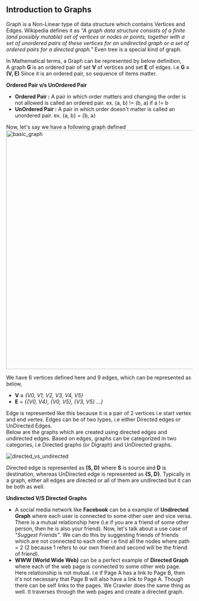 ## Introduction to Graphs

Graph is a Non-Linear type of data structure which contains Vertices and Edges. Wikipedia defines it as _"A graph data structure consists of a finite (and possibly mutable) set of vertices or nodes or points, together with a set of unordered pairs of these vertices for an undirected graph or a set of ordered pairs for a directed graph."_ Even tree is a special kind of graph.  

In Mathematical terms, a Graph can be represented by below definition,  
A graph **G** is an ordered pair of set **V** of vertices and set **E** of edges. i.e **G = (V, E)**
Since it is an ordered pair, so sequence of items matter. 
	
**Ordered Pair v/s UnOrdered Pair**
- **Ordered Pair :** A pair in which order matters and changing the order is not allowed is called an ordered pair. ex. (a, b) != (b, a) if a != b
- **UnOrdered Pair :** A pair in which order doesn't matter is called an unordered pair. ex. {a, b} = {b, a}
	
Now, let's say we have a following graph defined
<img width="644" alt="basic_graph" src="https://cloud.githubusercontent.com/assets/3439029/21968825/ea5fcb4c-db4d-11e6-9eb4-1e40569b230c.png">

We have 6 vertices defined here and 9 edges, which can be represented as below,  
- **V =** _{V0, V1, V2, V3, V4, V5}_
- **E** = _{{V0, V4}, {V0, V5}, {V3, V5} ...}_

Edge is represented like this because it is a pair of 2 vertices i.e start vertex and end vertex. 
Edges can be of two types, i.e either Directed edges or UnDirected Edges.  
Below are the graphs which are created using directed edges and undirected edges. Based on edges, graphs can be categorized in two categories, i.e Directed graphs (or Digraph) and UnDirected graphs.

![directed_vs_undirected](https://cloud.githubusercontent.com/assets/3439029/21968901/a5e4f63a-db4e-11e6-84ba-bac70fed4b69.png)

Directed edge is represented as **(S, D)** where **S** is source and **D** is destination, whereas UnDirected edge is represented as **{S, D}**. Typically in a graph, either all edges are directed or all of them are undirected but it can be both as well.

**Undirected V/S Directed Graphs**
- A social media network like **Facebook** can be a example of **Undirected Graph** where each user is connected to some other user and vice versa. There is a mutual relationship here (i.e if you are a friend of some other person, then he is also your friend).  Now, let's talk about a use case of _"Suggest Friends"_. We can do this by suggesting friends of friends which are not connected to each other i.e find all the nodes where path = 2 (2 because 1 refers to our own friend and second will be the friend of friend).
- **WWW (World Wide Web)** can be a perfect example of **Directed Graph** where each of the web page is connected to some other web page. Here relationship is not mutual. i.e if Page A has a link to Page B, then it's not necessary that Page B will also have a link to Page A. Though there can be self links to the pages. We Crawler does the same thing as well. It traverses through the web pages and create a directed graph.  